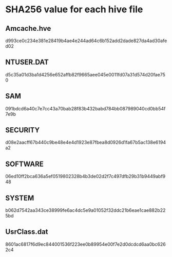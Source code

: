 # SHA256 value for each hive file  

## Amcache.hve
d993ce0c234e381e28419b4ae4e244ad64c6b152add2dade827da4ad30afed02    
## NTUSER.DAT
d5c35a01d3ba1d4256e652affb82f9665aee045e0011fd07a31d574d20fae750    
## SAM
091bdcd6a40c7e7cc43a70bab28f83b432babd784bb087989040cd0bb54f7e9b    
## SECURITY
d08e2aacff67b440c9be48e4e4d1923e87fbea8d0926d1fa67b5ac138e6194a2    
## SOFTWARE
06ed10ff2bca636a5ef0519802328b4b3de02d2f7c497dfb29b31b9449abf948    
## SYSTEM
b062d7542aa343ce38999fe6ac4dc5e9a01052f32ddc21b6eae1cae882b225bd    
## UsrClass.dat
8601ac6817f6d9ec844001536f223ee0b89954e00f7e2d0dcdcd6aa0bc6262c4    